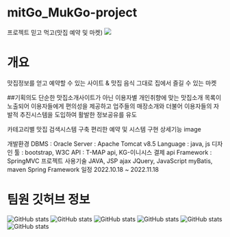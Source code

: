 # mitGo_MukGo-project
프로젝트 믿고 먹고(맛집 예약 및 마켓) <img src="https://img.shields.io/badge/믿GO먹GO-568A35?style=flat-square&logo=MitgoMukgo&logoColor=568A35"/>



# 개요
맛집정보를 얻고 예약할 수 있는 사이트 & 맛집 음식 그대로 집에서 즐길 수 있는 마켓

##기획의도 단순한 맛집소개사이트가 아닌 이용자별 개인취향에 맞는 맛집소개 목록이 노출되어 이용자들에게 편의성을 제공하고 업주들의 매장소개와 더불어 이용자들의 자발적 추진시스템을 도입하여 활발한 정보공유를 유도

카테고리별 맛집 검색시스템 구축
편리한 예약 및 시스템 구현
상세기능
image

개발환경
DBMS : Oracle
Server : Apache Tomcat v8.5
Language : java, js
디자인 툴 : bootstrap, W3C
API : T-MAP api, KG-이니시스 결제 api
Framework : SpringMVC
프로젝트 사용기술
JAVA, JSP
ajax
JQuery, JavaScript
myBatis, maven
Spring Framework
일정
2022.10.18 ~ 2022.11.18

# 팀원 깃허브 정보
![GitHub stats](https://github-readme-stats.vercel.app/api?username=JWbase&show_icons=true&theme=radical)
![GitHub stats](https://github-readme-stats.vercel.app/api?username=anhyeokwan&show_icons=true&theme=radical)
![GitHub stats](https://github-readme-stats.vercel.app/api?username=naeyoonyang&show_icons=true&theme=radical)
![GitHub stats](https://github-readme-stats.vercel.app/api?username=Leegyugin&show_icons=true&theme=cobalt)
![GitHub stats](https://github-readme-stats.vercel.app/api?username=sothatc&show_icons=true&theme=cobalt)
![GitHub stats](https://github-readme-stats.vercel.app/api?username=aram2ra9&show_icons=true&theme=cobalt)
